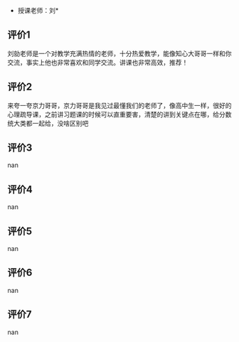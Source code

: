 - 授课老师：刘* 

## 评价1

刘勍老师是一个对教学充满热情的老师，十分热爱教学，能像知心大哥哥一样和你交流，事实上他也非常喜欢和同学交流。讲课也非常高效，推荐！
## 评价2

来夸一夸京力哥哥，京力哥哥是我见过最懂我们的老师了，像高中生一样，很好的心理疏导课，之前讲习题课的时候可以直重要害，清楚的讲到关键点在哪，给分数统大类都一起给，没啥区别吧
## 评价3

nan
## 评价4

nan
## 评价5

nan
## 评价6

nan
## 评价7

nan
